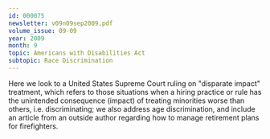 ```yaml
---
id: 000075
newsletter: v09n09sep2009.pdf
volume_issue: 09-09
year: 2009
month: 9
topic: Americans with Disabilities Act
subtopic: Race Discrimination
---
```


Here we look to a United States Supreme Court ruling on "disparate impact" treatment, which refers to those situations when a hiring practice or rule has the unintended consequence (impact) of
treating minorities worse than others, i.e. discriminating; we also address age discrimination, and include an article from an outside author regarding how to manage retirement plans for firefighters.